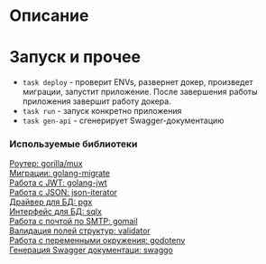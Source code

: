 # Описание

# Запуск и прочее
- `task deploy` - проверит ENVs, развернет докер, произведет миграции, запустит приложение. После завершения работы приложения завершит работу докера. <br>
- `task run` - запуск конкретно приложения <br>
- `task gen-api` - сгенерирует Swagger-документацию <br>

### Используемые библиотеки
[Роутер: gorilla/mux](https://github.com/gorilla/mux) <br>
[Миграции: golang-migrate](https://github.com/golang-migrate/migrate?tab=readme-ov-file) <br>
[Работа с JWT: golang-jwt](https://github.com/golang-jwt/jwt) <br>
[Работа с JSON: json-iterator](https://github.com/json-iterator/go) <br>
[Драйвер для БД: pgx](https://github.com/jackc/pgx) <br>
[Интерфейс для БД: sqlx](https://github.com/jmoiron/sqlx) <br>
[Работа с почтой по SMTP: gomail](https://github.com/go-gomail/gomail) <br>
[Валидация полей структур: validator](https://github.com/go-playground/validator) <br>
[Работа с переменными окружения: godotenv](https://github.com/joho/godotenv) <br>
[Генерация Swagger документаци: swaggo](https://github.com/swaggo/swag) <br>






